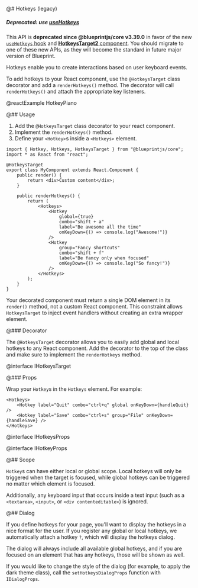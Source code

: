 @# Hotkeys (legacy)

<div class="@ns-callout @ns-intent-danger @ns-icon-error">
    <h5 class="@ns-heading">

Deprecated: use [useHotkeys](#core/hooks/use-hotkeys)

</h5>
<div class="@ns-callout-body">

This API is **deprecated since @blueprintjs/core v3.39.0** in favor of the new
[`useHotkeys` hook](#core/hooks/use-hotkeys) and
[__HotkeysTarget2__ component](#core/components/hotkeys-target2). You should migrate to one of
these new APIs, as they will become the standard in future major version of Blueprint.

</div>
</div>

Hotkeys enable you to create interactions based on user keyboard events.

To add hotkeys to your React component, use the `@HotkeysTarget` class decorator
and add a `renderHotkeys()` method. The decorator will call `renderHotkeys()`
and attach the appropriate key listeners.

@reactExample HotkeyPiano

@## Usage

1. Add the `@HotkeysTarget` class decorator to your react component.
1. Implement the `renderHotkeys()` method.
1. Define your `<Hotkey>`s inside a `<Hotkeys>` element.

```tsx
import { Hotkey, Hotkeys, HotkeysTarget } from "@blueprintjs/core";
import * as React from "react";

@HotkeysTarget
export class MyComponent extends React.Component {
    public render() {
        return <div>Custom content</div>;
    }

    public renderHotkeys() {
        return (
            <Hotkeys>
                <Hotkey
                    global={true}
                    combo="shift + a"
                    label="Be awesome all the time"
                    onKeyDown={() => console.log("Awesome!")}
                />
                <Hotkey
                    group="Fancy shortcuts"
                    combo="shift + f"
                    label="Be fancy only when focused"
                    onKeyDown={() => console.log("So fancy!")}
                />
            </Hotkeys>
        );
    }
}
```

<div class="@ns-callout @ns-intent-primary @ns-icon-info-sign">

Your decorated component must return a single DOM element in its `render()` method,
not a custom React component. This constraint allows `HotkeysTarget` to inject
event handlers without creating an extra wrapper element.

</div>

@### Decorator

The `@HotkeysTarget` decorator allows you to easily add global and local
hotkeys to any React component. Add the decorator to the top of the class and
make sure to implement the `renderHotkeys` method.

@interface IHotkeysTarget

@### Props

Wrap your `Hotkey`s in the `Hotkeys` element. For example:

```tsx
<Hotkeys>
    <Hotkey label="Quit" combo="ctrl+q" global onKeyDown={handleQuit} />
    <Hotkey label="Save" combo="ctrl+s" group="File" onKeyDown={handleSave} />
</Hotkeys>
```

@interface IHotkeysProps

@interface IHotkeyProps

@## Scope

`Hotkey`s can have either local or global scope. Local hotkeys will only be
triggered when the target is focused, while global hotkeys can be triggered no
matter which element is focused.

Additionally, any keyboard input that occurs inside a text input (such as a
`<textarea>`, `<input>`, or `<div contenteditable>`) is ignored.

@## Dialog

If you define hotkeys for your page, you'll want to display the hotkeys in a
nice format for the user. If you register any global or local hotkeys, we
automatically attach a hotkey `?`, which will display the hotkeys dialog.

The dialog will always include all available global hotkeys, and if you are
focused on an element that has any hotkeys, those will be shown as well.

If you would like to change the style of the dialog (for example, to apply the
dark theme class), call the `setHotkeysDialogProps` function with `IDialogProps`.
